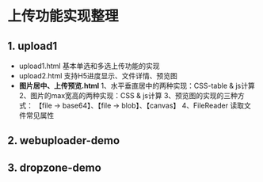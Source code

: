 # 上传功能实现整理
## 1. upload1
* upload1.html
基本单选和多选上传功能的实现
* upload2.html
支持H5进度显示、文件详情、预览图
* **图片居中、上传预览.html**
1、水平垂直居中的两种实现：CSS-table & js计算
2、图片的max宽高的两种实现：CSS & js计算
3、预览图的实现的三种方式：
 【file -> base64】、【file -> blob】、【canvas】 
4、FileReader 读取文件常见属性

## 2. webuploader-demo

## 3. dropzone-demo